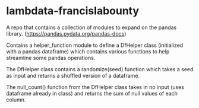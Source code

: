 # lambdata-francislabounty
A repo that contains a collection of modules to expand on the pandas library. (https://pandas.pydata.org/pandas-docs)

Contains a helper_function module to define a DfHelper class (initialized with a pandas dataframe) which contains various functions to help streamline some pandas operations.

The DfHelper class contains a randomize(seed) function which takes a seed as input and returns a shuffled version of a dataframe.

The null_count() function from the DfHelper class takes in no input (uses dataframe already in class) and returns the sum of null values of each column.